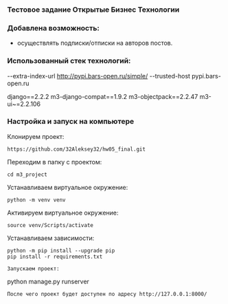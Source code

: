 ### Тестовое задание Открытые Бизнес Технологии

### Добавлена возможность:
- осуществлять подписки/отписки на авторов постов.

### Использованный стек технологий:
--extra-index-url http://pypi.bars-open.ru/simple/
--trusted-host pypi.bars-open.ru

django==2.2.2
m3-django-compat==1.9.2
m3-objectpack==2.2.47
m3-ui~=2.2.106

### Настройка и запуск на компьютере
Клонируем проект:
```
https://github.com/32Aleksey32/hw05_final.git
```
Переходим в папку с проектом:
```
cd m3_project
```
Устанавливаем виртуальное окружение:
```
python -m venv venv
```
Активируем виртуальное окружение:
```
source venv/Scripts/activate
```
Устанавливаем зависимости:
```
python -m pip install --upgrade pip
pip install -r requirements.txt
```

```
Запускаем проект:
```
python manage.py runserver
```
После чего проект будет доступен по адресу http://127.0.0.1:8000/


